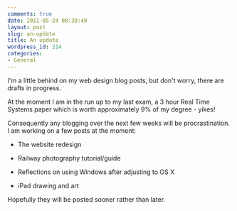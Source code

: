 ```yaml
---
comments: true
date: 2011-05-24 08:30:49
layout: post
slug: an-update
title: An update
wordpress_id: 214
categories:
- General
---
```


I'm a little behind on my web design blog posts, but don't worry, there are drafts in progress.

At the moment I am in the run up to my last exam, a 3 hour Real Time Systems paper which is worth approximately 9% of my degree - yikes!

Consequently any blogging over the next few weeks will be procrastination. I am working on a few posts at the moment:



	
  * The website redesign

	
  * Railway photography tutorial/guide

	
  * Reflections on using Windows after adjusting to OS X

	
  * iPad drawing and art


Hopefully they will be posted sooner rather than later.
